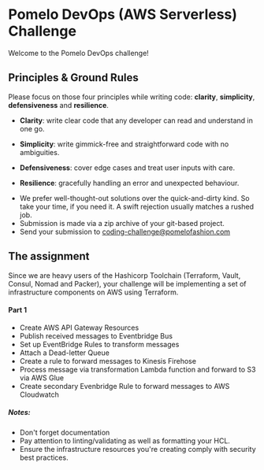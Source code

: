 # Pomelo DevOps (AWS Serverless) Challenge

Welcome to the Pomelo DevOps challenge!

## Principles & Ground Rules

Please focus on those four principles while writing code: **clarity**, **simplicity**, **defensiveness** and  **resilience**.

- **Clarity**: write clear code that any developer can read and understand in one go.

- **Simplicity**: write gimmick-free and straightforward code with no ambiguities.

- **Defensiveness**: cover edge cases and treat user inputs with care.

- **Resilience**: gracefully handling an error and unexpected behaviour.


* We prefer well-thought-out solutions over the quick-and-dirty kind. So take your time, if you need it. A swift rejection usually matches a rushed job.
* Submission is made via a zip archive of your git-based project.
* Send your submission to [coding-challenge@pomelofashion.com](mailto:coding-challenge@pomelofashion.com?subject=devops-coding-challenge)

## The assignment

Since we are heavy users of the Hashicorp Toolchain (Terraform, Vault, Consul, Nomad and Packer), your challenge will be implementing a set of infrastructure components on AWS using Terraform.

#### Part 1

* Create AWS API Gateway Resources
* Publish received messages to Eventbridge Bus
* Set up EventBridge Rules to transform messages
* Attach a Dead-letter Queue
* Create a rule to forward messages to Kinesis Firehose
* Process message via transformation Lambda function and forward to S3 via AWS Glue
* Create secondary Evenbridge Rule to forward messages to AWS Cloudwatch


##### Notes:

- Don't forget documentation
- Pay attention to linting/validating as well as formatting your HCL.
- Ensure the infrastructure resources you're creating comply with security best practices.
